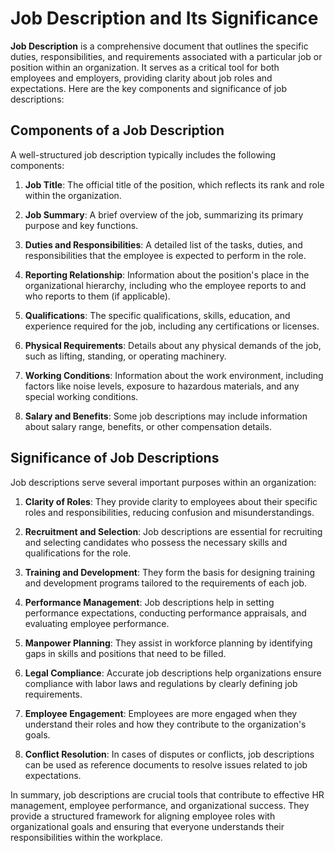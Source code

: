 # Job Description and Its Significance

**Job Description** is a comprehensive document that outlines the specific duties, responsibilities, and requirements associated with a particular job or position within an organization. It serves as a critical tool for both employees and employers, providing clarity about job roles and expectations. Here are the key components and significance of job descriptions:

## Components of a Job Description

A well-structured job description typically includes the following components:

1. **Job Title**: The official title of the position, which reflects its rank and role within the organization.

2. **Job Summary**: A brief overview of the job, summarizing its primary purpose and key functions.

3. **Duties and Responsibilities**: A detailed list of the tasks, duties, and responsibilities that the employee is expected to perform in the role.

4. **Reporting Relationship**: Information about the position's place in the organizational hierarchy, including who the employee reports to and who reports to them (if applicable).

5. **Qualifications**: The specific qualifications, skills, education, and experience required for the job, including any certifications or licenses.

6. **Physical Requirements**: Details about any physical demands of the job, such as lifting, standing, or operating machinery.

7. **Working Conditions**: Information about the work environment, including factors like noise levels, exposure to hazardous materials, and any special working conditions.

8. **Salary and Benefits**: Some job descriptions may include information about salary range, benefits, or other compensation details.

## Significance of Job Descriptions

Job descriptions serve several important purposes within an organization:

1. **Clarity of Roles**: They provide clarity to employees about their specific roles and responsibilities, reducing confusion and misunderstandings.

2. **Recruitment and Selection**: Job descriptions are essential for recruiting and selecting candidates who possess the necessary skills and qualifications for the role.

3. **Training and Development**: They form the basis for designing training and development programs tailored to the requirements of each job.

4. **Performance Management**: Job descriptions help in setting performance expectations, conducting performance appraisals, and evaluating employee performance.

5. **Manpower Planning**: They assist in workforce planning by identifying gaps in skills and positions that need to be filled.

6. **Legal Compliance**: Accurate job descriptions help organizations ensure compliance with labor laws and regulations by clearly defining job requirements.

7. **Employee Engagement**: Employees are more engaged when they understand their roles and how they contribute to the organization's goals.

8. **Conflict Resolution**: In cases of disputes or conflicts, job descriptions can be used as reference documents to resolve issues related to job expectations.

In summary, job descriptions are crucial tools that contribute to effective HR management, employee performance, and organizational success. They provide a structured framework for aligning employee roles with organizational goals and ensuring that everyone understands their responsibilities within the workplace.